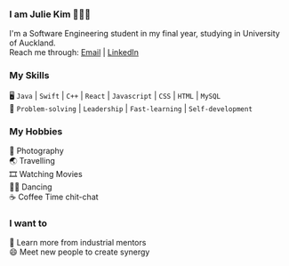 ### I am Julie Kim 👩🏻‍💻
I'm a Software Engineering student in my final year, studying in University of Auckland.  
Reach me through: [Email](kimjulie118@gmail.com) | [LinkedIn](www.linkedin.com/in/julie-kim-081101y)

### My Skills
🖥️ `Java` | `Swift` | `C++` | `React` | `Javascript` | `CSS` | `HTML` | `MySQL`  
🦊 `Problem-solving` | `Leadership` | `Fast-learning` | `Self-development`  


### My Hobbies
📸 Photography  
🌏 Travelling  
🎞️ Watching Movies  
💃🏻 Dancing  
☕ Coffee Time chit-chat  

### I want to
🌱 Learn more from industrial mentors  
😄 Meet new people to create synergy  

